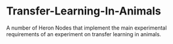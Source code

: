 # Transfer-Learning-In-Animals
A number of Heron Nodes that implement the main experimental requirements of an experiment on transfer learning in animals.
